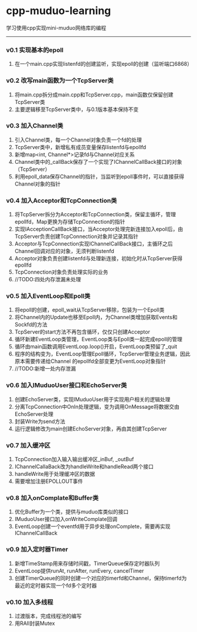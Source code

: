 # cpp-muduo-learning
学习使用cpp实现mini-muduo网络库的编程
****
### v0.1 实现基本的epoll  
1. 在一个main.cpp实现listenfd的创建监听，实现epoll的创建（监听端口6868）
### v0.2 改写main函数为一个TcpServer类
1. 将main.cpp拆分成main.cpp和TcpServer.cpp，main函数仅保留创建TcpServer类
2. 主要逻辑移至TcpServer类中，与0.1版本基本保持不变
### v0.3 加入Channel类
1. 引入Channel类，每一个Channel对象负责一个fd的处理
2. TcpServer类中，新增私有成员变量保存listenfd与epollfd
3. 新增map<int, Channel*>记录fd与Channel对应关系
4. Channel类中的_callBack保存了一个实现了IChannelCallBack接口的对象（TcpServer）
5. 利用epoll_data保存Channel的指针，当监听到epoll事件时，可以直接获得Channel对象的指针
### v0.4 加入Acceptor和TcpConnection类
1. 将TcpServer拆分为Acceptor和TcpConnection类，保留主循环，管理epollfd，Map更换为存储TcpConnection的指针
2. 实现IAcceptionCallBack接口，当Acceptor处理完新连接加入epoll后，由TcpServer负责创建TcpConnection对象并记录其指针
3. Acceptor与TcpConnection实现IChannelCallBack接口，主循环之后Channel回调对应的对象，无须判断listenfd
4. Acceptor对象负责创建listenfd与处理新连接，初始化时从TcpServer获得epollfd
5. TcpConnection对象负责处理实际的业务
6. //TODO:四处内存泄漏未处理
### v0.5 加入EventLoop和Epoll类
1. 将epoll的创建，epoll_wait从TcpServer移除，包装为一个Epoll类
2. 将Channel内的Update也移至Epoll内，为Channel类增加获取Events和Sockfd的方法
3. TcpServer的start方法不再包含循环，仅仅只创建Acceptor
4. 循环新建EventLoop类管理，EventLoop类与Epoll类一起完成epoll的管理
5. 循环由main函数调用EventLoop.loop()开启，EventLoop类预留了_quit
6. 程序的结构变为，EventLoop管理Epoll循环，TcpServer管理业务逻辑，因此原本需要传递给Channel
的epollfd全部变更为EventLoop对象指针 
7. //TODO:新增一处内存泄漏
### v0.6 加入IMuduoUser接口和EchoServer类
1. 创建EchoServer类，实现IMuduoUser用于实现用户相关的逻辑处理
2. 分离TcpConnection中OnIn处理逻辑，变为调用OnMessage将数据交由EchoServer处理
3. 封装Write为send方法
4. 运行逻辑修改为main创建EchoServer对象，再由其创建TcpServer
### v0.7 加入缓冲区
1. TcpConnection加入输入输出缓冲区_inBuf, _outBuf
2. IChannelCallaBack改为handleWrite和handleRead两个接口
3. handleWrite用于处理缓冲区的数据
4. 需要增加注册EPOLLOUT事件
### v0.8 加入onComplate和Buffer类
1. 优化Buffer为一个类，提供与muduo库类似的接口
2. IMuduoUser接口加入onWriteComplate回调
3. EventLoop创建一个eventfd用于异步处理onComplete，需要再实现IChannelCallBack
### v0.9 加入定时器Timer
1. 新增TimeStamp用来存储时间戳，TimerQueue保存定时器队列
2. EventLoop提供runAt, runAfter, runEvery, cancelTimer
3. 创建TimerQueue的同时创建一个对应的timerfd和Channel，保持timerfd为最近的定时器实现一个fd多个定时器
### v0.10 加入多线程
1. 过渡版本，完成线程池的编写
2. 用RAII封装Mutex